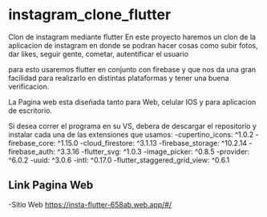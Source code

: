 # instagram_clone_flutter

Clon de instagram mediante flutter 
En este proyecto haremos un clon de la aplicacion de instagram en donde se podran hacer cosas como
subir fotos, dar likes, seguir gente, cometar, autentificar el usuario

para esto usaremos flutter en conjunto con firebase y que nos da una gran facilidad para realizarlo en
distintas plataformas y tener una buena verificacion.

La Pagina web esta diseñada tanto para Web, celular IOS y para aplicacion de escritorio.

Si desea correr el programa en su VS, debera de descargar el repositorio y instalar cada una de las extensiones que usamos:
-cupertino_icons: ^1.0.2
  -firebase_core: ^1.15.0
  -cloud_firestore: ^3.1.13
  -firebase_storage: ^10.2.14
  -firebase_auth: ^3.3.16
  -flutter_svg: ^1.0.3
  -image_picker: ^0.8.5
  -provider: ^6.0.2
  -uuid: ^3.0.6
  -intl: ^0.17.0
  -flutter_staggered_grid_view: ^0.6.1

## Link Pagina Web

-Sitio Web https://insta-flutter-658ab.web.app/#/
